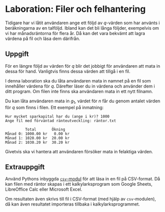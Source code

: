 # Laboration: Filer och felhantering

Tidigare har vi låtit användaren ange ett följd av $q$-värden som har använts i 
beräkningarna av en talföljd. Ibland kan det bli långa följder, exempelvis om 
vi har månadsräntorna för flera år. Då kan det vara bekvämt att lagra värdena 
på fil och läsa dem därifrån.


## Uppgift

För en längre följd av värden för $q$ blir det jobbigt för användaren att mata 
in dessa för hand. Vanligtvis finns dessa värden att tillgå i en fil.

I denna laboration ska du låta användaren mata in namnet på en fil som 
innehåller värdena för $q$. Därefter läser du in värdena och använder dem i 
ditt program. Om filen inte finns ska användaren mata in ett nytt filnamn.

Du kan låta användaren mata in $g_1$, värdet för $n$ får du genom antalet 
värden för $q$ som finns i filen. Ett exempel på inmatning:
```
Hur mycket sparkapital har du (ange i kr)? 1000
Ange fil med förväntad ränteutveckling: räntor.txt

         Total       Ökning
Månad 0: 1000.00 kr   0.00 kr
Månad 1: 1020.00 kr  20.00 kr
Månad 2: 1030.20 kr  30.20 kr
```
Givetvis ska vi hantera att användaren försöker mata in felaktiga värden.


## Extrauppgift

Använd Pythons inbyggda [`csv`-modul][csv] för att läsa in en fil på 
CSV-format. Då kan filen med räntor skapas i ett kalkylarksprogram som Google 
Sheets, LibreOffice Calc eller Microsoft Excel.

[csv]: https://docs.python.org/3/library/csv.html

Om resultaten även skrivs till fil i CSV-format (med hjälp av `csv`-modulen), 
då kan även resultatet importeras tillbaka i kalkylarksprogrammet.

